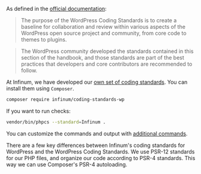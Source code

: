 As defined in the [official documentation](https://make.wordpress.org/core/handbook/best-practices/coding-standards/):

>The purpose of the WordPress Coding Standards is to create a baseline for collaboration and review within various aspects of the WordPress open source project and community, from core code to themes to plugins.

>The WordPress community developed the standards contained in this section of the handbook, and those standards are part of the best practices that developers and core contributors are recommended to follow.

At Infinum, we have developed our [own set of coding standards](https://github.com/infinum/coding-standards-wp). You can install them using `Composer`.

```bash
composer require infinum/coding-standards-wp
```

If you want to run checks:

```bash
vendor/bin/phpcs --standard=Infinum .
```

You can customize the commands and output with [additional commands](https://github.com/squizlabs/PHP_CodeSniffer/wiki/Usage).

There are a few key differences between Infinum's coding standards for WordPress and the WordPress Coding Standards. We use PSR-12 standards for our PHP files, and organize our code according to PSR-4 standards. This way we can use Composer's PSR-4 autoloading.
